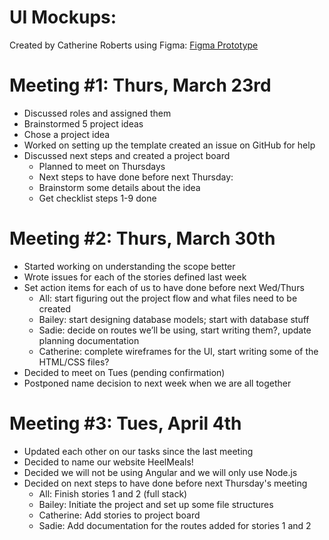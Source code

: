 # UI Mockups:
Created by Catherine Roberts using Figma:
[Figma Prototype](https://www.figma.com/file/8xDLUkKcuobgoGigJUuu32/Untitled?node-id=0-1)

# Meeting #1: Thurs, March 23rd

- Discussed roles and assigned them
- Brainstormed 5 project ideas
- Chose a project idea
- Worked on setting up the template
created an issue on GitHub for help
- Discussed next steps and created a project board
    - Planned to meet on Thursdays
    - Next steps to have done before next Thursday:
    - Brainstorm some details about the idea
    - Get checklist steps 1-9 done 


# Meeting #2: Thurs, March 30th
- Started working on understanding the scope better
- Wrote issues for each of the stories defined last week
- Set action items for each of us to have done before next Wed/Thurs
    - All: start figuring out the project flow and what files need to be created
    - Bailey: start designing database models; start with database stuff
    - Sadie: decide on routes we’ll be using, start writing them?, update planning documentation
    - Catherine: complete wireframes for the UI, start writing some of the HTML/CSS files?
- Decided to meet on Tues (pending confirmation)
- Postponed name decision to next week when we are all together


# Meeting #3: Tues, April 4th
- Updated each other on our tasks since the last meeting
- Decided to name our website HeelMeals!
- Decided we will not be using Angular and we will only use Node.js
- Decided on next steps to have done before next Thursday's meeting
    - All: Finish stories 1 and 2 (full stack)
    - Bailey: Initiate the project and set up some file structures
    - Catherine: Add stories to project board
    - Sadie: Add documentation for the routes added for stories 1 and 2

